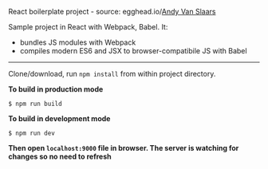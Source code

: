 React boilerplate project - source: egghead.io/[Andy Van Slaars](https://github.com/avanslaars)

Sample project in React with Webpack, Babel. It: 
* bundles JS modules with Webpack
* compiles modern ES6 and JSX to browser-compatibile JS with Babel

---

Clone/download, run `npm install` from within project directory.  

**To build in production mode**  

`$ npm run build`

**To build in development mode**  

`$ npm run dev`  

**Then open `localhost:9000` file in browser. The server is watching for changes so no need to refresh**  